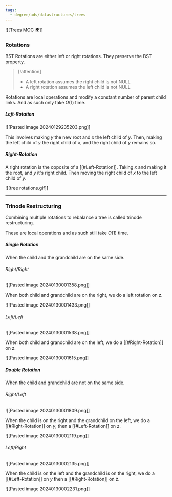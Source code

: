 ```yaml
---
tags:
  - degree/ads/datastructures/trees
---
```

![[Trees MOC 🌍]]

### Rotations

BST Rotations are either left or right rotations.
They preserve the BST property.

>[!attention] 
>- A left rotation assumes the right child is not NULL
>- A right rotation assumes the left child is not NULL

Rotations are local operations and modify a constant number of parent child links. And as such only take $O(1)$ time.

##### Left-Rotation

![[Pasted image 20240129235203.png]]

This involves making $y$ the new root and $x$ the left child of $y$. Then, making the left child of $y$ the right child of $x$, and the right child of $y$ remains so.

##### Right-Rotation

A right rotation is the opposite of a [[#Left-Rotation]]. Taking $x$ and making it the root, and $y$ it's right child. Then moving the right child of $x$ to the left child of $y$.

![[tree rotations.gif]]

---
### Trinode Restructuring

Combining multiple rotations to rebalance a tree is called trinode restructuring.

These are local operations and as such still take $O(1)$ time.

##### Single Rotation

When the child and the grandchild are on the same side.

###### Right/Right
![[Pasted image 20240130001358.png]]

When both child and grandchild are on the right, we do a left rotation on $z$.

![[Pasted image 20240130001433.png]]

###### Left/Left
![[Pasted image 20240130001538.png]]

When both child and grandchild are on the left, we do a [[#Right-Rotation]] on $z$.

![[Pasted image 20240130001615.png]]

##### Double Rotation

When the child and grandchild are not on the same side.

###### Right/Left
![[Pasted image 20240130001809.png]]

When the child is on the right and the grandchild on the left, we do a [[#Right-Rotation]] on $y$, then a [[#Left-Rotation]] on $z$.

![[Pasted image 20240130002119.png]]

###### Left/Right
![[Pasted image 20240130002135.png]]

When the child is on the left and the grandchild is on the right, we do a [[#Left-Rotation]] on $y$ then a [[#Right-Rotation]] on $z$.

![[Pasted image 20240130002231.png]]